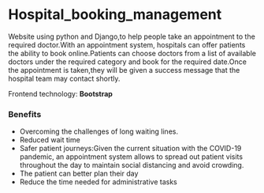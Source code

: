 # Hospital_booking_management
<p>Website using python and Django,to help people take an appointment to the required doctor.With an appointment system, hospitals can offer patients the ability to book online.Patients can choose doctors from a list of available doctors under the required category and book for the required date.Once the appointment is taken,they will be given a success message that the hospital team may contact shortly.</p>
<p>Frontend technology: <b>Bootstrap</b>
<h3>Benefits</h3>
<ul><li>Overcoming the challenges of long waiting lines.</li>
<li>Reduced wait time</li>
<li>Safer patient journeys:Given the current situation with the COVID-19 pandemic, an appointment system allows to spread out patient visits throughout the day to maintain social distancing and avoid crowding.</li>
<li>The patient can better plan their day</li>
<li>Reduce the time needed for administrative tasks</li>
</ul>
